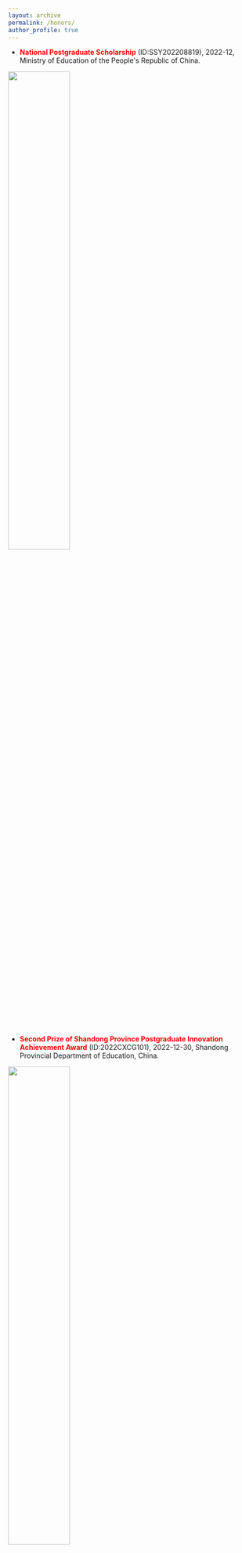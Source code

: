```yaml
---
layout: archive
permalink: /honors/
author_profile: true
---
```


* **<font color=red>National Postgraduate Scholarship</font>** (ID:SSY202208819), 2022-12, Ministry of Education of the People's Republic of China.

<img src="https://i.postimg.cc/7Yt0xKDh/zhengshu1.png" width="50%">

* **<font color=red>Second Prize of Shandong Province Postgraduate Innovation Achievement Award</font>** (ID:2022CXCG101), 2022-12-30, Shandong Provincial Department of Education, China.

<img src="https://i.postimg.cc/PfwXZgVF/image.png" width="50%">


* **<font color=red>Outstanding Graduates of Shandong Province</font>** (ID:GXYP23YZS10425N428978730-8E94A390E3), 2023-04-17, Human Resources and Social Security Department of Shandong Province, China.

<img src="https://i.postimg.cc/m24s9tHt/image.png" width="50%">

* **<font color=red>One thousand outstanding college students in Qingdao City</font>**, 2023-05, Qingdao Municipal Education Bureau, China.

<img src="https://i.postimg.cc/9QJCCCzz/image.png" width="50%">

* **<font color=red>The 17th Top 10 Academic Nominee of Postgraduates</font>**, 2022-11-12, China University of Petroleum (East China), China.

<img src="https://i.postimg.cc/y6gdjgxj/2022.png" width="50%">

* **<font color=red>Outstanding Master's Thesis of 2023</font>**, 2023-06-20, China University of Petroleum (East China), China.

<img src="https://i.postimg.cc/NfCdcnBB/image.png" width="50%">
